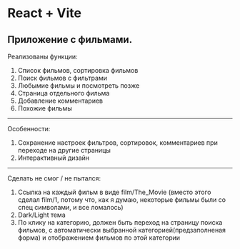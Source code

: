 # React + Vite

## **Приложение с фильмами.**

Реализованы функции:
1. Список фильмов, сортировка фильмов
2. Поиск фильмов с фильтрами
3. Любымие фильмы и посмотреть позже
4. Страница отдельного фильма
5. Добавление комментариев
6. Похожие фильмы

------

Особенности:
1. Сохранение настроек фильтров, сортировок, комментариев при переходе на другие страницы
2. Интерактивный дизайн

------

Сделать не смог / не пытался:
1. Ссылка на каждый фильм в виде film/The_Movie (вместо этого сделал film/1, потому что, как я думаю, некоторые фильмы были со спец символами, и все ломалось)
2. Dark/Light тема
3. По клику на категорию, должен быть переход на страницу поиска фильмов, с автоматически выбранной категорией(предзаполненая форма) и отображением фильмов по этой категории


